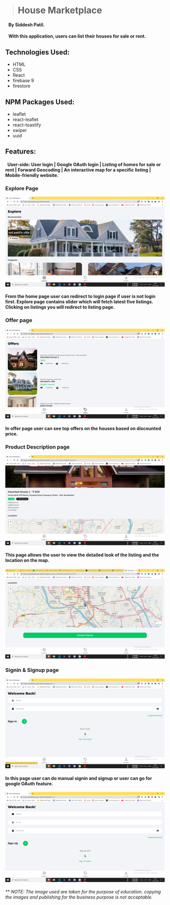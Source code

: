 ># House Marketplace
#### &nbsp;&nbsp;&nbsp;By Siddesh Patil.
#### &nbsp;&nbsp; With this application, users can list their houses for sale or rent.
## Technologies Used:
* HTML
* CSS
* React
* firebase 9
* firestore

## NPM Packages Used:
* leaflet
* react-leaflet
* react-toastify
* swiper
* uuid

## Features:
#### &nbsp; User-side: User login | Google OAuth login | Listing of homes for sale or rent | Forward Geocoding | An interactive map for a specific listing | Mobile-friendly website.

### **Explore Page**
![](https://github.com/Coolasid/House-Marketplace-App/blob/master/Images/Explore.png?raw=true)
#### From the home page user can redirect to login page if user is not login first. Explore page contains **slider** which will fetch latest five listings. Clicking on listings you will redirect to listing page.

### **Offer page** 
![](https://github.com/Coolasid/House-Marketplace-App/blob/master/Images/offers.png?raw=true)
#### In offer page user can see top offers on the houses based on discounted price.

### **Product Description page**
![](https://github.com/Coolasid/House-Marketplace-App/blob/master/Images/listing.png?raw=true)

#### This page allows the user to view the detailed look of the listing and the location on the map.

![](https://github.com/Coolasid/House-Marketplace-App/blob/master/Images/map.png?raw=true)

### **Signin & Signup page**
![](https://github.com/Coolasid/House-Marketplace-App/blob/master/Images/signin.png?raw=true)

#### In this page user can do manual signin and signup or user can go for google OAuth feature.

![](https://github.com/Coolasid/House-Marketplace-App/blob/master/Images/signup.png?raw=true)


###### ** NOTE: The image used are taken for the purpose of education. copying the images and publishing for the business purpose is not acceptable.
